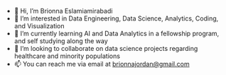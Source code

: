 - 👋 Hi, I’m Brionna Eslamiamirabadi
- 👀 I’m interested in Data Engineering, Data Science, Analytics, Coding, and Visualization
- 🌱 I’m currently learning AI and Data Analytics in a fellowship program, and self studying along the way
- 💞️ I’m looking to collaborate on data science projects regarding healthcare and minority populations
- 📫 You can reach me via email at brionnajordan@gmail.com

<!---
brianalytics/brianalytics is a ✨ special ✨ repository because its `README.md` (this file) appears on your GitHub profile.
You can click the Preview link to take a look at your changes.
--->
